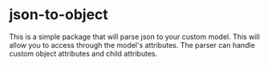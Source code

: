 # json-to-object
This is a simple package that will parse json to your custom model. This will allow you to access through the model's attributes. The parser can handle custom object attributes and child attributes.
